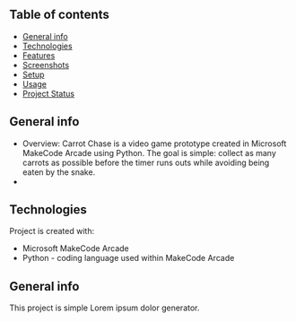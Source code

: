 ## Table of contents
* [General info](#general-info)
* [Technologies](#technologies)
* [Features](#features)
* [Screenshots](#screenshots)
* [Setup](#setup)
* [Usage](#usage)
* [Project Status](#project-status)

## General info
* Overview:
Carrot Chase is a video game prototype created in Microsoft MakeCode Arcade using Python. The goal is simple: collect as many carrots as possible before the timer runs outs while avoiding being eaten by the snake.
* 
	
## Technologies
Project is created with:
* Microsoft MakeCode Arcade
* Python - coding language used within MakeCode Arcade 



## General info
This project is simple Lorem ipsum dolor generator.
